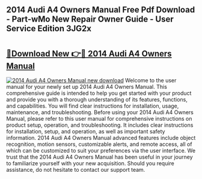 ## 2014 Audi A4 Owners Manual Free Pdf Download - Part-wMo New Repair Owner Guide - User Service Edition 3JG2x

# <h2><a href="http://cf25281.oget.top/?id=2014+Audi+A4+Owners+Manual">🔗Download New 👉🔴 2014 Audi A4 Owners Manual</a></h2>

[![2014 Audi A4 Owners Manual new download](https://i.imgur.com/5g1atiW.png)](http://cf25281.oget.top/?id=2014+Audi+A4+Owners+Manual)
Welcome to the user manual for your newly set up 2014 Audi A4 Owners Manual. This comprehensive guide is intended to help you get started with your product and provide you with a thorough understanding of its features, functions, and capabilities. You will find clear instructions for installation, usage, maintenance, and troubleshooting. Before using your 2014 Audi A4 Owners Manual, please refer to this user manual for comprehensive instructions on product setup, operation, and troubleshooting. It includes clear instructions for installation, setup, and operation, as well as important safety information. 2014 Audi A4 Owners Manual advanced features include object recognition, motion sensors, customizable alerts, and remote access, all of which can be customized to suit your preferences via the user interface. We trust that the 2014 Audi A4 Owners Manual has been useful in your journey to familiarize yourself with your new acquisition. Should you require assistance, do not hesitate to contact our support team.
